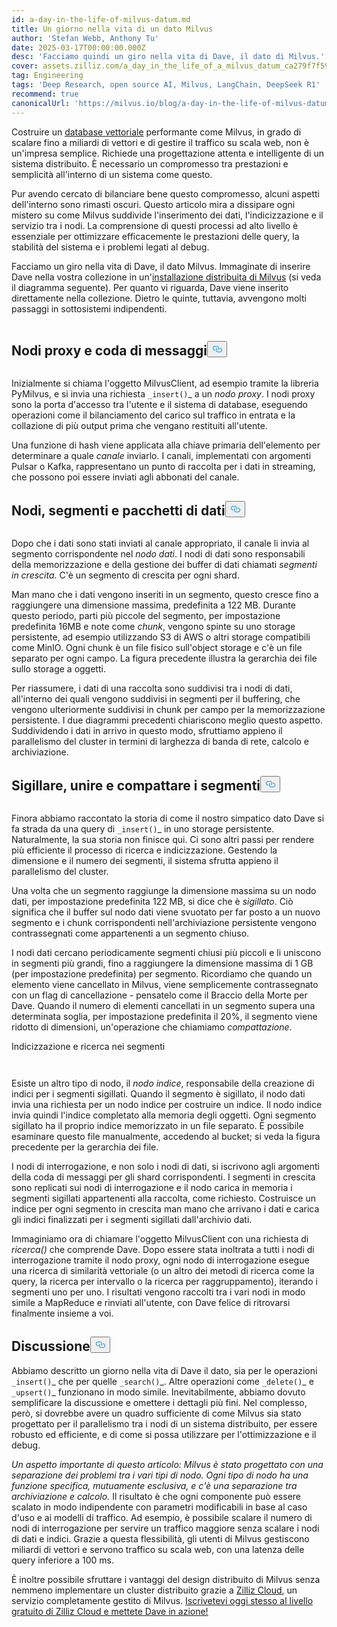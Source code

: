 ```yaml
---
id: a-day-in-the-life-of-milvus-datum.md
title: Un giorno nella vita di un dato Milvus
author: 'Stefan Webb, Anthony Tu'
date: 2025-03-17T00:00:00.000Z
desc: 'Facciamo quindi un giro nella vita di Dave, il dato di Milvus.'
cover: assets.zilliz.com/a_day_in_the_life_of_a_milvus_datum_ca279f7f59.png
tag: Engineering
tags: 'Deep Research, open source AI, Milvus, LangChain, DeepSeek R1'
recommend: true
canonicalUrl: 'https://milvus.io/blog/a-day-in-the-life-of-milvus-datum.md'
---
```

<p>Costruire un <a href="https://zilliz.com/learn/what-is-vector-database">database vettoriale</a> performante come Milvus, in grado di scalare fino a miliardi di vettori e di gestire il traffico su scala web, non è un'impresa semplice. Richiede una progettazione attenta e intelligente di un sistema distribuito. È necessario un compromesso tra prestazioni e semplicità all'interno di un sistema come questo.</p>
<p>Pur avendo cercato di bilanciare bene questo compromesso, alcuni aspetti dell'interno sono rimasti oscuri. Questo articolo mira a dissipare ogni mistero su come Milvus suddivide l'inserimento dei dati, l'indicizzazione e il servizio tra i nodi. La comprensione di questi processi ad alto livello è essenziale per ottimizzare efficacemente le prestazioni delle query, la stabilità del sistema e i problemi legati al debug.</p>
<p>Facciamo un giro nella vita di Dave, il dato Milvus. Immaginate di inserire Dave nella vostra collezione in un'<a href="https://milvus.io/docs/install-overview.md#Milvus-Distributed">installazione distribuita di Milvus</a> (si veda il diagramma seguente). Per quanto vi riguarda, Dave viene inserito direttamente nella collezione. Dietro le quinte, tuttavia, avvengono molti passaggi in sottosistemi indipendenti.</p>
<p>
  <span class="img-wrapper">
    <img translate="no" src="https://assets.zilliz.com/a_day_in_the_life_of_a_milvus_datum_ca279f7f59.png" alt="" class="doc-image" id="" />
    <span></span>
  </span>
</p>
<h2 id="Proxy-Nodes-and-the-Message-Queue" class="common-anchor-header">Nodi proxy e coda di messaggi<button data-href="#Proxy-Nodes-and-the-Message-Queue" class="anchor-icon" translate="no">
      <svg translate="no"
        aria-hidden="true"
        focusable="false"
        height="20"
        version="1.1"
        viewBox="0 0 16 16"
        width="16"
      >
        <path
          fill="#0092E4"
          fill-rule="evenodd"
          d="M4 9h1v1H4c-1.5 0-3-1.69-3-3.5S2.55 3 4 3h4c1.45 0 3 1.69 3 3.5 0 1.41-.91 2.72-2 3.25V8.59c.58-.45 1-1.27 1-2.09C10 5.22 8.98 4 8 4H4c-.98 0-2 1.22-2 2.5S3 9 4 9zm9-3h-1v1h1c1 0 2 1.22 2 2.5S13.98 12 13 12H9c-.98 0-2-1.22-2-2.5 0-.83.42-1.64 1-2.09V6.25c-1.09.53-2 1.84-2 3.25C6 11.31 7.55 13 9 13h4c1.45 0 3-1.69 3-3.5S14.5 6 13 6z"
        ></path>
      </svg>
    </button></h2><p>
  <span class="img-wrapper">
    <img translate="no" src="https://assets.zilliz.com/Proxy_Nodes_and_the_Message_Queue_03a0fde0c5.png" alt="" class="doc-image" id="" />
    <span></span>
  </span>
</p>
<p>Inizialmente si chiama l'oggetto MilvusClient, ad esempio tramite la libreria PyMilvus, e si invia una richiesta <code translate="no">_insert()</code>_ a un <em>nodo proxy</em>. I nodi proxy sono la porta d'accesso tra l'utente e il sistema di database, eseguendo operazioni come il bilanciamento del carico sul traffico in entrata e la collazione di più output prima che vengano restituiti all'utente.</p>
<p>Una funzione di hash viene applicata alla chiave primaria dell'elemento per determinare a quale <em>canale</em> inviarlo. I canali, implementati con argomenti Pulsar o Kafka, rappresentano un punto di raccolta per i dati in streaming, che possono poi essere inviati agli abbonati del canale.</p>
<h2 id="Data-Nodes-Segments-and-Chunks" class="common-anchor-header">Nodi, segmenti e pacchetti di dati<button data-href="#Data-Nodes-Segments-and-Chunks" class="anchor-icon" translate="no">
      <svg translate="no"
        aria-hidden="true"
        focusable="false"
        height="20"
        version="1.1"
        viewBox="0 0 16 16"
        width="16"
      >
        <path
          fill="#0092E4"
          fill-rule="evenodd"
          d="M4 9h1v1H4c-1.5 0-3-1.69-3-3.5S2.55 3 4 3h4c1.45 0 3 1.69 3 3.5 0 1.41-.91 2.72-2 3.25V8.59c.58-.45 1-1.27 1-2.09C10 5.22 8.98 4 8 4H4c-.98 0-2 1.22-2 2.5S3 9 4 9zm9-3h-1v1h1c1 0 2 1.22 2 2.5S13.98 12 13 12H9c-.98 0-2-1.22-2-2.5 0-.83.42-1.64 1-2.09V6.25c-1.09.53-2 1.84-2 3.25C6 11.31 7.55 13 9 13h4c1.45 0 3-1.69 3-3.5S14.5 6 13 6z"
        ></path>
      </svg>
    </button></h2><p>
  <span class="img-wrapper">
    <img translate="no" src="https://assets.zilliz.com/Data_Nodes_Segments_and_Chunks_ae122dd1ac.png" alt="" class="doc-image" id="" />
    <span></span>
  </span>
</p>
<p>Dopo che i dati sono stati inviati al canale appropriato, il canale li invia al segmento corrispondente nel <em>nodo dati</em>. I nodi di dati sono responsabili della memorizzazione e della gestione dei buffer di dati chiamati <em>segmenti in crescita</em>. C'è un segmento di crescita per ogni shard.</p>
<p>Man mano che i dati vengono inseriti in un segmento, questo cresce fino a raggiungere una dimensione massima, predefinita a 122 MB. Durante questo periodo, parti più piccole del segmento, per impostazione predefinita 16MB e note come <em>chunk</em>, vengono spinte su uno storage persistente, ad esempio utilizzando S3 di AWS o altri storage compatibili come MinIO. Ogni chunk è un file fisico sull'object storage e c'è un file separato per ogni campo. La figura precedente illustra la gerarchia dei file sullo storage a oggetti.</p>
<p>Per riassumere, i dati di una raccolta sono suddivisi tra i nodi di dati, all'interno dei quali vengono suddivisi in segmenti per il buffering, che vengono ulteriormente suddivisi in chunk per campo per la memorizzazione persistente. I due diagrammi precedenti chiariscono meglio questo aspetto. Suddividendo i dati in arrivo in questo modo, sfruttiamo appieno il parallelismo del cluster in termini di larghezza di banda di rete, calcolo e archiviazione.</p>
<h2 id="Sealing-Merging-and-Compacting-Segments" class="common-anchor-header">Sigillare, unire e compattare i segmenti<button data-href="#Sealing-Merging-and-Compacting-Segments" class="anchor-icon" translate="no">
      <svg translate="no"
        aria-hidden="true"
        focusable="false"
        height="20"
        version="1.1"
        viewBox="0 0 16 16"
        width="16"
      >
        <path
          fill="#0092E4"
          fill-rule="evenodd"
          d="M4 9h1v1H4c-1.5 0-3-1.69-3-3.5S2.55 3 4 3h4c1.45 0 3 1.69 3 3.5 0 1.41-.91 2.72-2 3.25V8.59c.58-.45 1-1.27 1-2.09C10 5.22 8.98 4 8 4H4c-.98 0-2 1.22-2 2.5S3 9 4 9zm9-3h-1v1h1c1 0 2 1.22 2 2.5S13.98 12 13 12H9c-.98 0-2-1.22-2-2.5 0-.83.42-1.64 1-2.09V6.25c-1.09.53-2 1.84-2 3.25C6 11.31 7.55 13 9 13h4c1.45 0 3-1.69 3-3.5S14.5 6 13 6z"
        ></path>
      </svg>
    </button></h2><p>
  <span class="img-wrapper">
    <img translate="no" src="https://assets.zilliz.com/Sealing_Merging_and_Compacting_Segments_d5a6a37261.png" alt="" class="doc-image" id="" />
    <span></span>
  </span>
</p>
<p>Finora abbiamo raccontato la storia di come il nostro simpatico dato Dave si fa strada da una query di <code translate="no">_insert()</code>_ in uno storage persistente. Naturalmente, la sua storia non finisce qui. Ci sono altri passi per rendere più efficiente il processo di ricerca e indicizzazione. Gestendo la dimensione e il numero dei segmenti, il sistema sfrutta appieno il parallelismo del cluster.</p>
<p>Una volta che un segmento raggiunge la dimensione massima su un nodo dati, per impostazione predefinita 122 MB, si dice che è <em>sigillato</em>. Ciò significa che il buffer sul nodo dati viene svuotato per far posto a un nuovo segmento e i chunk corrispondenti nell'archiviazione persistente vengono contrassegnati come appartenenti a un segmento chiuso.</p>
<p>I nodi dati cercano periodicamente segmenti chiusi più piccoli e li uniscono in segmenti più grandi, fino a raggiungere la dimensione massima di 1 GB (per impostazione predefinita) per segmento. Ricordiamo che quando un elemento viene cancellato in Milvus, viene semplicemente contrassegnato con un flag di cancellazione - pensatelo come il Braccio della Morte per Dave. Quando il numero di elementi cancellati in un segmento supera una determinata soglia, per impostazione predefinita il 20%, il segmento viene ridotto di dimensioni, un'operazione che chiamiamo <em>compattazione</em>.</p>
<p>Indicizzazione e ricerca nei segmenti</p>
<p>
  <span class="img-wrapper">
    <img translate="no" src="https://assets.zilliz.com/Indexing_and_Searching_through_Segments_478c0067be.png" alt="" class="doc-image" id="" />
    <span></span>
  </span>
</p>
<p>
  <span class="img-wrapper">
    <img translate="no" src="https://assets.zilliz.com/Indexing_and_Searching_through_Segments_1_0c31b5a340.png" alt="" class="doc-image" id="" />
    <span></span>
  </span>
</p>
<p>Esiste un altro tipo di nodo, il <em>nodo indice</em>, responsabile della creazione di indici per i segmenti sigillati. Quando il segmento è sigillato, il nodo dati invia una richiesta per un nodo indice per costruire un indice. Il nodo indice invia quindi l'indice completato alla memoria degli oggetti. Ogni segmento sigillato ha il proprio indice memorizzato in un file separato. È possibile esaminare questo file manualmente, accedendo al bucket; si veda la figura precedente per la gerarchia dei file.</p>
<p>I nodi di interrogazione, e non solo i nodi di dati, si iscrivono agli argomenti della coda di messaggi per gli shard corrispondenti. I segmenti in crescita sono replicati sui nodi di interrogazione e il nodo carica in memoria i segmenti sigillati appartenenti alla raccolta, come richiesto. Costruisce un indice per ogni segmento in crescita man mano che arrivano i dati e carica gli indici finalizzati per i segmenti sigillati dall'archivio dati.</p>
<p>Immaginiamo ora di chiamare l'oggetto MilvusClient con una richiesta di <em>ricerca()</em> che comprende Dave. Dopo essere stata inoltrata a tutti i nodi di interrogazione tramite il nodo proxy, ogni nodo di interrogazione esegue una ricerca di similarità vettoriale (o un altro dei metodi di ricerca come la query, la ricerca per intervallo o la ricerca per raggruppamento), iterando i segmenti uno per uno. I risultati vengono raccolti tra i vari nodi in modo simile a MapReduce e rinviati all'utente, con Dave felice di ritrovarsi finalmente insieme a voi.</p>
<h2 id="Discussion" class="common-anchor-header">Discussione<button data-href="#Discussion" class="anchor-icon" translate="no">
      <svg translate="no"
        aria-hidden="true"
        focusable="false"
        height="20"
        version="1.1"
        viewBox="0 0 16 16"
        width="16"
      >
        <path
          fill="#0092E4"
          fill-rule="evenodd"
          d="M4 9h1v1H4c-1.5 0-3-1.69-3-3.5S2.55 3 4 3h4c1.45 0 3 1.69 3 3.5 0 1.41-.91 2.72-2 3.25V8.59c.58-.45 1-1.27 1-2.09C10 5.22 8.98 4 8 4H4c-.98 0-2 1.22-2 2.5S3 9 4 9zm9-3h-1v1h1c1 0 2 1.22 2 2.5S13.98 12 13 12H9c-.98 0-2-1.22-2-2.5 0-.83.42-1.64 1-2.09V6.25c-1.09.53-2 1.84-2 3.25C6 11.31 7.55 13 9 13h4c1.45 0 3-1.69 3-3.5S14.5 6 13 6z"
        ></path>
      </svg>
    </button></h2><p>Abbiamo descritto un giorno nella vita di Dave il dato, sia per le operazioni <code translate="no">_insert()</code>_ che per quelle <code translate="no">_search()</code>_. Altre operazioni come <code translate="no">_delete()</code>_ e <code translate="no">_upsert()</code>_ funzionano in modo simile. Inevitabilmente, abbiamo dovuto semplificare la discussione e omettere i dettagli più fini. Nel complesso, però, si dovrebbe avere un quadro sufficiente di come Milvus sia stato progettato per il parallelismo tra i nodi di un sistema distribuito, per essere robusto ed efficiente, e di come si possa utilizzare per l'ottimizzazione e il debug.</p>
<p><em>Un aspetto importante di questo articolo: Milvus è stato progettato con una separazione dei problemi tra i vari tipi di nodo. Ogni tipo di nodo ha una funzione specifica, mutuamente esclusiva, e c'è una separazione tra archiviazione e calcolo.</em> Il risultato è che ogni componente può essere scalato in modo indipendente con parametri modificabili in base al caso d'uso e ai modelli di traffico. Ad esempio, è possibile scalare il numero di nodi di interrogazione per servire un traffico maggiore senza scalare i nodi di dati e indici. Grazie a questa flessibilità, gli utenti di Milvus gestiscono miliardi di vettori e servono traffico su scala web, con una latenza delle query inferiore a 100 ms.</p>
<p>È inoltre possibile sfruttare i vantaggi del design distribuito di Milvus senza nemmeno implementare un cluster distribuito grazie a <a href="https://zilliz.com/cloud">Zilliz Cloud</a>, un servizio completamente gestito di Milvus. <a href="https://cloud.zilliz.com/signup">Iscrivetevi oggi stesso al livello gratuito di Zilliz Cloud e mettete Dave in azione!</a></p>

